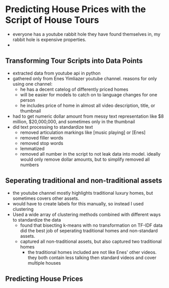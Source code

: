 # Predicting House Prices with the Script of House Tours

- everyone has a youtube rabbit hole they have found themselves in, my rabbit hole is expensive properties.
- 

## Transforming Tour Scripts into Data Points

- extracted data from youtube api in python
- gathered only from Enes Yimliazer youtube channel. reasons for only using one channel:
  - he has a decent catelog of differently priced homes
  - will be easier for models to catch on to language changes for one person
  - he includes price of home in almost all video description, title, or thumbnail
- had to get numeric dollar amount from messy text representation like $8 million, $20,000,000, and sometimes only in the thumbnail
- did text processing to standardize text
  - removed articulation markings like [music playing] or [Enes]
  - removed filler words
  - removed stop words
  - lemmatized
  - removed all number in the script to not leak data into model. ideally would only remove dollar amounts, but to simplify removed all numbers

## Seperating traditional and non-traditional assets

- the youtube channel mostly highlights traditional luxury homes, but sometimes covers other assets.
- would have to create labels for this manually, so instead I used clustering
- Used a wide array of clustering methods combined with different ways to standardize the data
  - found that bisecting k-means with no transformation on TF-IDF data did the best job of seperating traditional homes and non-standard assets.
  - captured all non-traditional assets, but also captured two traditional homes
    - the traditional homes included are not like Enes' other videos. they both contain less talking then standard videos and cover multiple houses

## Predicting House Prices
